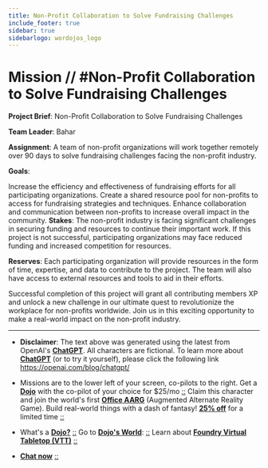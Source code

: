 ```yaml
---
title: Non-Profit Collaboration to Solve Fundraising Challenges
include_footer: true
sidebar: true
sidebarlogo: wordojos_logo
---
```

# Mission // #Non-Profit Collaboration to Solve Fundraising Challenges

**Project Brief**: Non-Profit Collaboration to Solve Fundraising Challenges

**Team Leader**: Bahar

**Assignment**: A team of non-profit organizations will work together remotely over 90 days to solve fundraising challenges facing the non-profit industry.

**Goals**:

Increase the efficiency and effectiveness of fundraising efforts for all participating organizations.
Create a shared resource pool for non-profits to access for fundraising strategies and techniques.
Enhance collaboration and communication between non-profits to increase overall impact in the community.
**Stakes**: The non-profit industry is facing significant challenges in securing funding and resources to continue their important work. If this project is not successful, participating organizations may face reduced funding and increased competition for resources.

**Reserves**: Each participating organization will provide resources in the form of time, expertise, and data to contribute to the project. The team will also have access to external resources and tools to aid in their efforts.

Successful completion of this project will grant all contributing members XP and unlock a new challenge in our ultimate quest to revolutionize the workplace for non-profits worldwide. Join us in this exciting opportunity to make a real-world impact on the non-profit industry.

---

* **Disclaimer**: The text above was generated using the latest from OpenAI's [**ChatGPT**](https://openai.com/blog/chatgpt/).  All characters are fictional.  To learn more about [**ChatGPT**](https://openai.com/blog/chatgpt/) (or to try it yourself), please click the following link https://openai.com/blog/chatgpt/

* Missions are to the lower left of your screen, co-pilots to the right. Get a [**Dojo**](https://workmates.live/marketplace) with the co-pilot of your choice for $25/mo [::](https://workmates.live/marketplace)  Claim this character and join the world's first [**Office AARG**](https://dojos.world) (Augmented Alternate Reality Game). Build real-world things with a dash of fantasy! [**25% off**](https://blog.workmates.live/deal-on-a-dojo) for a limited time [::](https://blog.workmates.live/deal-on-a-dojo) 

* What's a [**Dojo?**](https://workdojos.com) [::](https://workdojos.com)  Go to [**Dojo's World**](https://dojos.world): [::](https://dojos.world)  Learn about [**Foundry Virtual Tabletop (VTT)**](https://foundryvtt.com) [::](https://foundryvtt.com/)

* [**Chat now**](https://chat.workmates.live/channel/support) [::](https://chat.workmates.live/channel/support)
